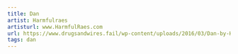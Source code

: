 ```yaml
---
title: Dan
artist: Harmfulraes
artisturl: www.HarmfulRaes.com
url: https://www.drugsandwires.fail/wp-content/uploads/2016/03/Dan-by-Harmfulraes.jpg
tags: dan
---
```

